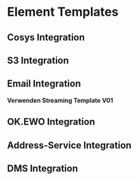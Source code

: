 # Element Templates

<!-- Link available element-templates below -->

## Cosys Integration

<DownloadArtifact
    artifact="cosys_generate_document_template_V02.json"
    type="element-template" />
<DownloadArtifact
    artifact="cosys-alle-daten.json"
    type="element-template" />
<DownloadArtifact
    artifact="cosys-dokument-erstellen.json"
    type="element-template" />

## S3 Integration

<DownloadArtifact
    artifact="s3_create_presigned_url_template.json"
    type="element-template" />

## Email Integration

<DownloadArtifact
    artifact="sendMailV02.json"
    type="element-template" />

**Verwenden Streaming Template V01**

<DownloadArtifact
    artifact="sendSimpleMailV01.json"
    type="element-template" />
<DownloadArtifact
    artifact="sendMailV01.json"
    type="element-template" />

## OK.EWO Integration

<DownloadArtifact
artifact="okEwoIntegration.json"
type="element-template" />

## Address-Service Integration

<DownloadArtifact
    artifact="address-integration/checkAddress.json"
    type="element-template" />

<DownloadArtifact
    artifact="address-integration/findStreetById.json"
    type="element-template" />

<DownloadArtifact
    artifact="address-integration/listAenderungenMuenchen.json"
    type="element-template" />

<DownloadArtifact
    artifact="address-integration/listStreet.json"
    type="element-template" />

<DownloadArtifact
    artifact="address-integration/searchAddressesGermany.json"
    type="element-template" />

<DownloadArtifact
    artifact="address-integration/searchAdressenGeoMuenchen.json"
    type="element-template" />

<DownloadArtifact
    artifact="address-integration/searchAdressenMuenchen.json"
    type="element-template" />

## DMS Integration

<DownloadArtifact
artifact="searchFile.json"
type="element-template" />

<DownloadArtifact
artifact="searchSubjectArea.json"
type="element-template" />
